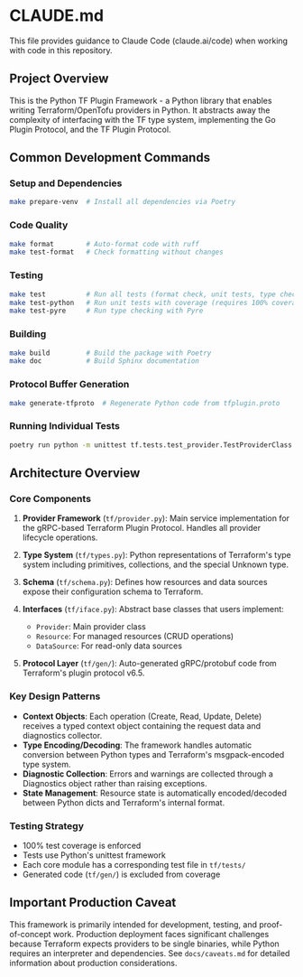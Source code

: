 # CLAUDE.md

This file provides guidance to Claude Code (claude.ai/code) when working with code in this repository.

## Project Overview

This is the Python TF Plugin Framework - a Python library that enables writing Terraform/OpenTofu providers in Python. It abstracts away the complexity of interfacing with the TF type system, implementing the Go Plugin Protocol, and the TF Plugin Protocol.

## Common Development Commands

### Setup and Dependencies
```bash
make prepare-venv  # Install all dependencies via Poetry
```

### Code Quality
```bash
make format        # Auto-format code with ruff
make test-format   # Check formatting without changes
```

### Testing
```bash
make test          # Run all tests (format check, unit tests, type checking)
make test-python   # Run unit tests with coverage (requires 100% coverage)
make test-pyre     # Run type checking with Pyre
```

### Building
```bash
make build         # Build the package with Poetry
make doc           # Build Sphinx documentation
```

### Protocol Buffer Generation
```bash
make generate-tfproto  # Regenerate Python code from tfplugin.proto
```

### Running Individual Tests
```bash
poetry run python -m unittest tf.tests.test_provider.TestProviderClass.test_specific_method
```

## Architecture Overview

### Core Components

1. **Provider Framework** (`tf/provider.py`): Main service implementation for the gRPC-based Terraform Plugin Protocol. Handles all provider lifecycle operations.

2. **Type System** (`tf/types.py`): Python representations of Terraform's type system including primitives, collections, and the special Unknown type.

3. **Schema** (`tf/schema.py`): Defines how resources and data sources expose their configuration schema to Terraform.

4. **Interfaces** (`tf/iface.py`): Abstract base classes that users implement:
   - `Provider`: Main provider class
   - `Resource`: For managed resources (CRUD operations)
   - `DataSource`: For read-only data sources

5. **Protocol Layer** (`tf/gen/`): Auto-generated gRPC/protobuf code from Terraform's plugin protocol v6.5.

### Key Design Patterns

- **Context Objects**: Each operation (Create, Read, Update, Delete) receives a typed context object containing the request data and diagnostics collector.
- **Type Encoding/Decoding**: The framework handles automatic conversion between Python types and Terraform's msgpack-encoded type system.
- **Diagnostic Collection**: Errors and warnings are collected through a Diagnostics object rather than raising exceptions.
- **State Management**: Resource state is automatically encoded/decoded between Python dicts and Terraform's internal format.

### Testing Strategy

- 100% test coverage is enforced
- Tests use Python's unittest framework
- Each core module has a corresponding test file in `tf/tests/`
- Generated code (`tf/gen/`) is excluded from coverage

## Important Production Caveat

This framework is primarily intended for development, testing, and proof-of-concept work. Production deployment faces significant challenges because Terraform expects providers to be single binaries, while Python requires an interpreter and dependencies. See `docs/caveats.md` for detailed information about production considerations.